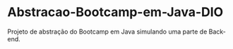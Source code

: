 # Abstracao-Bootcamp-em-Java-DIO
Projeto de abstração do Bootcamp em Java simulando uma parte de Back-end.

